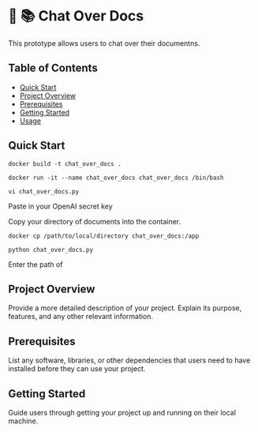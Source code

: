 # 💬 📚 Chat Over Docs

This prototype allows users to chat over their documentns.

## Table of Contents
- [Quick Start](#quick-start)
- [Project Overview](#project-overview)
- [Prerequisites](#prerequisites)
- [Getting Started](#getting-started)
- [Usage](#usage)

## Quick Start

```docker build -t chat_over_docs .```

```docker run -it --name chat_over_docs chat_over_docs /bin/bash```

```vi chat_over_docs.py```

Paste in your OpenAI secret key

Copy your directory of documents into the container.

```docker cp /path/to/local/directory chat_over_docs:/app```

```python chat_over_docs.py```

Enter the path of 

## Project Overview

Provide a more detailed description of your project. Explain its purpose, features, and any other relevant information.

## Prerequisites

List any software, libraries, or other dependencies that users need to have installed before they can use your project.

## Getting Started

Guide users through getting your project up and running on their local machine.